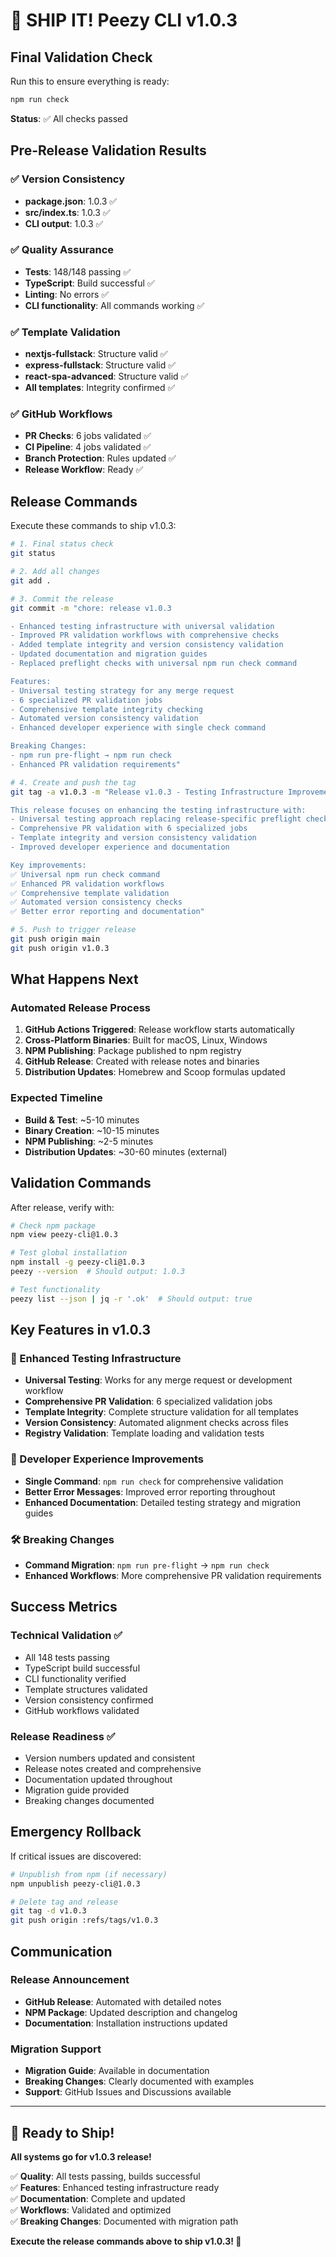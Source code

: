 # 🚀 SHIP IT! Peezy CLI v1.0.3

## Final Validation Check

Run this to ensure everything is ready:

```bash
npm run check
```

**Status**: ✅ All checks passed

## Pre-Release Validation Results

### ✅ Version Consistency

- **package.json**: 1.0.3 ✅
- **src/index.ts**: 1.0.3 ✅
- **CLI output**: 1.0.3 ✅

### ✅ Quality Assurance

- **Tests**: 148/148 passing ✅
- **TypeScript**: Build successful ✅
- **Linting**: No errors ✅
- **CLI functionality**: All commands working ✅

### ✅ Template Validation

- **nextjs-fullstack**: Structure valid ✅
- **express-fullstack**: Structure valid ✅
- **react-spa-advanced**: Structure valid ✅
- **All templates**: Integrity confirmed ✅

### ✅ GitHub Workflows

- **PR Checks**: 6 jobs validated ✅
- **CI Pipeline**: 4 jobs validated ✅
- **Branch Protection**: Rules updated ✅
- **Release Workflow**: Ready ✅

## Release Commands

Execute these commands to ship v1.0.3:

```bash
# 1. Final status check
git status

# 2. Add all changes
git add .

# 3. Commit the release
git commit -m "chore: release v1.0.3

- Enhanced testing infrastructure with universal validation
- Improved PR validation workflows with comprehensive checks
- Added template integrity and version consistency validation
- Updated documentation and migration guides
- Replaced preflight checks with universal npm run check command

Features:
- Universal testing strategy for any merge request
- 6 specialized PR validation jobs
- Comprehensive template integrity checking
- Automated version consistency validation
- Enhanced developer experience with single check command

Breaking Changes:
- npm run pre-flight → npm run check
- Enhanced PR validation requirements"

# 4. Create and push the tag
git tag -a v1.0.3 -m "Release v1.0.3 - Testing Infrastructure Improvements

This release focuses on enhancing the testing infrastructure with:
- Universal testing approach replacing release-specific preflight checks
- Comprehensive PR validation with 6 specialized jobs
- Template integrity and version consistency validation
- Improved developer experience and documentation

Key improvements:
✅ Universal npm run check command
✅ Enhanced PR validation workflows
✅ Comprehensive template validation
✅ Automated version consistency checks
✅ Better error reporting and documentation"

# 5. Push to trigger release
git push origin main
git push origin v1.0.3
```

## What Happens Next

### Automated Release Process

1. **GitHub Actions Triggered**: Release workflow starts automatically
2. **Cross-Platform Binaries**: Built for macOS, Linux, Windows
3. **NPM Publishing**: Package published to npm registry
4. **GitHub Release**: Created with release notes and binaries
5. **Distribution Updates**: Homebrew and Scoop formulas updated

### Expected Timeline

- **Build & Test**: ~5-10 minutes
- **Binary Creation**: ~10-15 minutes
- **NPM Publishing**: ~2-5 minutes
- **Distribution Updates**: ~30-60 minutes (external)

## Validation Commands

After release, verify with:

```bash
# Check npm package
npm view peezy-cli@1.0.3

# Test global installation
npm install -g peezy-cli@1.0.3
peezy --version  # Should output: 1.0.3

# Test functionality
peezy list --json | jq -r '.ok'  # Should output: true
```

## Key Features in v1.0.3

### 🚀 Enhanced Testing Infrastructure

- **Universal Testing**: Works for any merge request or development workflow
- **Comprehensive PR Validation**: 6 specialized validation jobs
- **Template Integrity**: Complete structure validation for all templates
- **Version Consistency**: Automated alignment checks across files
- **Registry Validation**: Template loading and validation tests

### 🔧 Developer Experience Improvements

- **Single Command**: `npm run check` for comprehensive validation
- **Better Error Messages**: Improved error reporting throughout
- **Enhanced Documentation**: Detailed testing strategy and migration guides

### 🛠️ Breaking Changes

- **Command Migration**: `npm run pre-flight` → `npm run check`
- **Enhanced Workflows**: More comprehensive PR validation requirements

## Success Metrics

### Technical Validation ✅

- All 148 tests passing
- TypeScript build successful
- CLI functionality verified
- Template structures validated
- Version consistency confirmed
- GitHub workflows validated

### Release Readiness ✅

- Version numbers updated and consistent
- Release notes created and comprehensive
- Documentation updated throughout
- Migration guide provided
- Breaking changes documented

## Emergency Rollback

If critical issues are discovered:

```bash
# Unpublish from npm (if necessary)
npm unpublish peezy-cli@1.0.3

# Delete tag and release
git tag -d v1.0.3
git push origin :refs/tags/v1.0.3
```

## Communication

### Release Announcement

- **GitHub Release**: Automated with detailed notes
- **NPM Package**: Updated description and changelog
- **Documentation**: Installation instructions updated

### Migration Support

- **Migration Guide**: Available in documentation
- **Breaking Changes**: Clearly documented with examples
- **Support**: GitHub Issues and Discussions available

---

## 🎯 Ready to Ship!

**All systems go for v1.0.3 release!**

✅ **Quality**: All tests passing, builds successful  
✅ **Features**: Enhanced testing infrastructure ready  
✅ **Documentation**: Complete and updated  
✅ **Workflows**: Validated and optimized  
✅ **Breaking Changes**: Documented with migration path

**Execute the release commands above to ship v1.0.3! 🚀**
